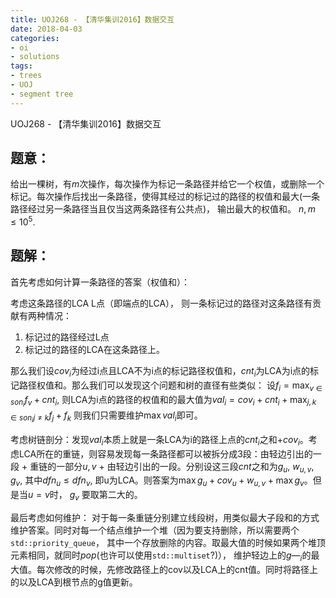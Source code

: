 ```yaml
---
title: UOJ268 - 【清华集训2016】数据交互
date: 2018-04-03
categories:
- oi
- solutions
tags:
- trees
- UOJ
- segment tree
---
```


UOJ268 - 【清华集训2016】数据交互

<!--- more --->

## 题意：
给出一棵树，有$m$次操作，每次操作为标记一条路径并给它一个权值，或删除一个标记。每次操作后找出一条路径，使得其经过的标记过的路径的权值和最大(一条路径经过另一条路径当且仅当这两条路径有公共点)， 输出最大的权值和。 $n, m \le 10 ^ 5$.

## 题解：

首先考虑如何计算一条路径的答案（权值和）：

考虑这条路径的LCA L点（即端点的LCA）， 则一条标记过的路径对这条路径有贡献有两种情况：
1. 标记过的路径经过L点
2. 标记过的路径的LCA在这条路径上。

那么我们设$cov_i$为经过i点且LCA不为i点的标记路径权值和，$cnt_i$为LCA为i点的标记路径权值和。那么我们可以发现这个问题和树的直径有些类似： 设$f_i = \max_{v \in son_i} f_v + cnt_i$, 则LCA为i点的路径的权值和的最大值为$val_i = cov_i + cnt_i + \max_{j, k \in son_i j \neq k} f_j + f_k$ 则我们只需要维护$\max val_i$即可。

考虑树链剖分：发现$val_i$本质上就是一条LCA为i的路径上点的$cnt_i$之和$+cov_i$。考虑LCA所在的重链，则容易发现每一条路径都可以被拆分成3段：由轻边引出的一段 + 重链的一部分$u, v$ + 由轻边引出的一段。分别设这三段$cnt$之和为$g_u$, $w_{u, v}$, $g_v$, 其中$dfn_u \le dfn_v$, 即u为LCA。则答案为$\max g_u + cov_u + w_{u, v} + \max g_v$。但是当$u = v$时， $g_v$ 要取第二大的。

最后考虑如何维护： 对于每一条重链分别建立线段树，用类似最大子段和的方式维护答案。同时对每一个结点维护一个堆（因为要支持删除，所以需要两个`std::priority_queue`， 其中一个存放删除的内容。取最大值的时候如果两个堆顶元素相同，就同时$pop$(也许可以使用`std::multiset`?)）， 维护轻边上的$g—_i$的最大值。每次修改的时候，先修改路径上的cov以及LCA上的cnt值。同时将路径上的以及LCA到根节点的g值更新。


